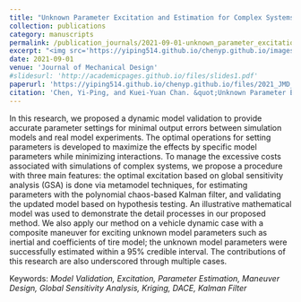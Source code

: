 ```yaml
---
title: "Unknown Parameter Excitation and Estimation for Complex Systems With Dynamic Performances"
collection: publications
category: manuscripts
permalink: /publication_journals/2021-09-01-unknown_parameter_excitation-1
excerpt: "<img src='https://yiping514.github.io/chenyp.github.io/images/method_flow_chart.png'>"
date: 2021-09-01
venue: 'Journal of Mechanical Design'
#slidesurl: 'http://academicpages.github.io/files/slides1.pdf'
paperurl: 'https://yiping514.github.io/chenyp.github.io/files/2021_JMD_param_excitation.pdf'
citation: 'Chen, Yi-Ping, and Kuei-Yuan Chan. &quot;Unknown Parameter Excitation and Estimation for Complex Systems With Dynamic Performances.&quot; <i>Journal of Mechanical Design<i> 143.9 (2021): 091704.'
---
```


In this research, we proposed a dynamic model validation to provide accurate parameter settings for minimal output errors between simulation models and real model experiments. The optimal operations for setting parameters is developed to maximize the effects by specific model parameters while minimizing interactions. To manage the excessive costs associated with simulations of complex systems, we propose a procedure with three main features: the optimal excitation based on global sensitivity analysis (GSA) is done via metamodel techniques, for estimating parameters with the polynomial chaos-based Kalman filter, and validating the updated model based on hypothesis testing. An illustrative mathematical model was used to demonstrate the detail processes in our proposed method. We also apply our method on a vehicle dynamic case with a composite maneuver for exciting unknown model parameters such as inertial and coefficients of tire model; the unknown model parameters were successfully estimated within a 95\% credible interval. The contributions of this research are also underscored through multiple cases.

Keywords: _Model Validation, Excitation, Parameter Estimation, Maneuver Design, Global Sensitivity Analysis, Kriging, DACE, Kalman Filter_


